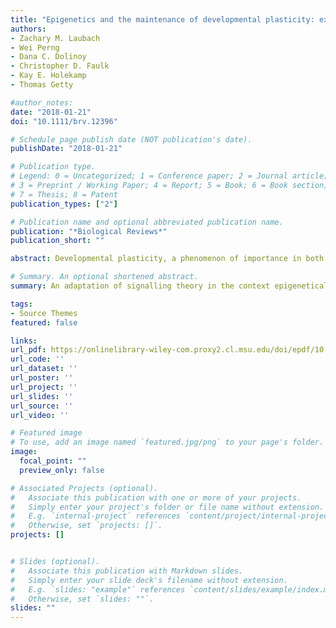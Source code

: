 ```yaml
---
title: "Epigenetics and the maintenance of developmental plasticity: extending the signalling theory framework"
authors:
- Zachary M. Laubach
- Wei Perng
- Dana C. Dolinoy
- Christopher D. Faulk
- Kay E. Holekamp
- Thomas Getty

#author_notes:
date: "2018-01-21"
doi: "10.1111/brv.12396"

# Schedule page publish date (NOT publication's date).
publishDate: "2018-01-21"

# Publication type.
# Legend: 0 = Uncategorized; 1 = Conference paper; 2 = Journal article;
# 3 = Preprint / Working Paper; 4 = Report; 5 = Book; 6 = Book section;
# 7 = Thesis; 8 = Patent
publication_types: ["2"]

# Publication name and optional abbreviated publication name.
publication: "*Biological Reviews*"
publication_short: ""

abstract: Developmental plasticity, a phenomenon of importance in both evolutionary biology and human studies of the developmental origins of health and disease (DOHaD), enables organisms to respond to their environment based on previous experience without changes to the underlying nucleotide sequence. Although such phenotypic responses should theoretically improve an organism's fitness and performance in its future environment, this is not always the case. Herein, we first discuss epigenetics as an adaptive mechanism of developmental plasticity and use signaling theory to provide an evolutionary context for DOHaD phenomena within a generation. Next, we utilize signalling theory to identify determinants of adaptive developmental plasticity, detect sources of random variability - also known as process errors that affect maintenance of an epigenetic signal (DNA methylation) over time, and discuss implications of these errors for an organism's health and fitness. Finally, we apply life-course epidemiology conceptual models to inform study design and analytical strategies that are capable of parsing out the potential effects of process errors in the relationships among an organism's early environment, DNA methylation, and phenotype in a future environment. Ultimately, we hope to foster cross-talk and interdisciplinary collaboration between evolutionary biology and DOHaD epidemiology, which have historically remained separate despite a shared interest in developmental plasticity.

# Summary. An optional shortened abstract.
summary: An adaptation of signalling theory in the context epigenetically facilitated developmental plasticity.

tags:
- Source Themes
featured: false

links:
url_pdf: https://onlinelibrary-wiley-com.proxy2.cl.msu.edu/doi/epdf/10.1111/brv.12396
url_code: ''
url_dataset: ''
url_poster: ''
url_project: ''
url_slides: ''
url_source: ''
url_video: ''

# Featured image
# To use, add an image named `featured.jpg/png` to your page's folder. 
image:
  focal_point: ""
  preview_only: false

# Associated Projects (optional).
#   Associate this publication with one or more of your projects.
#   Simply enter your project's folder or file name without extension.
#   E.g. `internal-project` references `content/project/internal-project/index.md`.
#   Otherwise, set `projects: []`.
projects: []


# Slides (optional).
#   Associate this publication with Markdown slides.
#   Simply enter your slide deck's filename without extension.
#   E.g. `slides: "example"` references `content/slides/example/index.md`.
#   Otherwise, set `slides: ""`.
slides: ""
---
```



